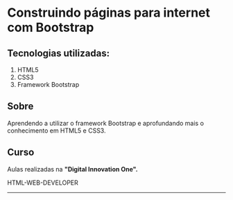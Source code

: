 # Construindo páginas para internet com Bootstrap

## Tecnologias utilizadas:
1. HTML5
2. CSS3
3. Framework Bootstrap

## Sobre
Aprendendo a utilizar o framework Bootstrap e aprofundando mais o conhecimento em HTML5 e CSS3.

## Curso
Aulas realizadas na **"Digital Innovation One".** 
<p>HTML-WEB-DEVELOPER</p>

___





